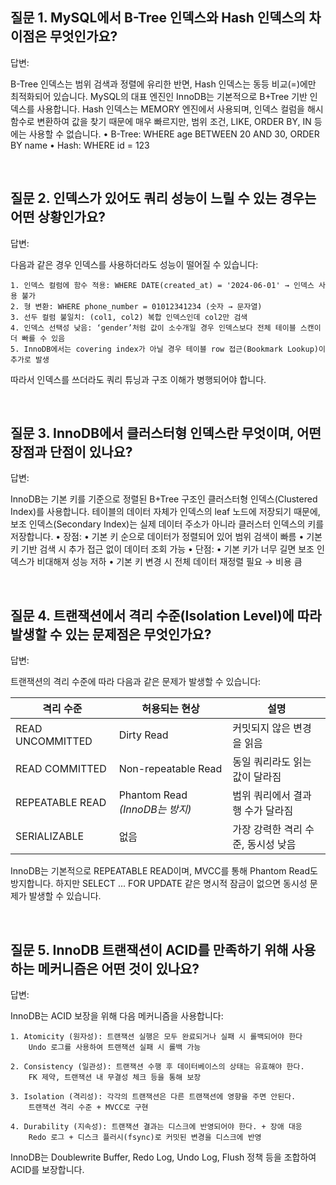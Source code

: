 ## 질문 1. MySQL에서 B-Tree 인덱스와 Hash 인덱스의 차이점은 무엇인가요?

답변:

B-Tree 인덱스는 범위 검색과 정렬에 유리한 반면, Hash 인덱스는 동등 비교(=)에만 최적화되어 있습니다.
MySQL의 대표 엔진인 InnoDB는 기본적으로 B+Tree 기반 인덱스를 사용합니다.
Hash 인덱스는 MEMORY 엔진에서 사용되며, 인덱스 컬럼을 해시 함수로 변환하여 값을 찾기 때문에 매우 빠르지만, 범위 조건, LIKE, ORDER BY, IN 등에는 사용할 수 없습니다.
	•	B-Tree: WHERE age BETWEEN 20 AND 30, ORDER BY name
	•	Hash: WHERE id = 123

<br>

## 질문 2. 인덱스가 있어도 쿼리 성능이 느릴 수 있는 경우는 어떤 상황인가요?

답변:

다음과 같은 경우 인덱스를 사용하더라도 성능이 떨어질 수 있습니다:

	1. 인덱스 컬럼에 함수 적용: WHERE DATE(created_at) = '2024-06-01' → 인덱스 사용 불가  
	2. 형 변환: WHERE phone_number = 01012341234 (숫자 → 문자열)  
	3. 선두 컬럼 불일치: (col1, col2) 복합 인덱스인데 col2만 검색  
	4. 인덱스 선택성 낮음: ‘gender’처럼 값이 소수개일 경우 인덱스보다 전체 테이블 스캔이 더 빠를 수 있음  
	5. InnoDB에서는 covering index가 아닐 경우 테이블 row 접근(Bookmark Lookup)이 추가로 발생  

따라서 인덱스를 쓰더라도 쿼리 튜닝과 구조 이해가 병행되어야 합니다.

<br>

## 질문 3. InnoDB에서 클러스터형 인덱스란 무엇이며, 어떤 장점과 단점이 있나요?

답변:

InnoDB는 기본 키를 기준으로 정렬된 B+Tree 구조인 클러스터형 인덱스(Clustered Index)를 사용합니다.
테이블의 데이터 자체가 인덱스의 leaf 노드에 저장되기 때문에, 보조 인덱스(Secondary Index)는 실제 데이터 주소가 아니라 클러스터 인덱스의 키를 저장합니다.
	•	장점:
	•	기본 키 순으로 데이터가 정렬되어 있어 범위 검색이 빠름
	•	기본 키 기반 검색 시 추가 접근 없이 데이터 조회 가능
	•	단점:
	•	기본 키가 너무 길면 보조 인덱스가 비대해져 성능 저하
	•	기본 키 변경 시 전체 데이터 재정렬 필요 → 비용 큼

<br>

## 질문 4. 트랜잭션에서 격리 수준(Isolation Level)에 따라 발생할 수 있는 문제점은 무엇인가요?

답변:

트랜잭션의 격리 수준에 따라 다음과 같은 문제가 발생할 수 있습니다:

| 격리 수준          | 허용되는 현상             | 설명                                      |
|-------------------|---------------------------|-------------------------------------------|
| READ UNCOMMITTED  | Dirty Read                | 커밋되지 않은 변경을 읽음                |
| READ COMMITTED    | Non-repeatable Read       | 동일 쿼리라도 읽는 값이 달라짐           |
| REPEATABLE READ   | Phantom Read *(InnoDB는 방지)* | 범위 쿼리에서 결과 행 수가 달라짐     |
| SERIALIZABLE      | 없음                      | 가장 강력한 격리 수준, 동시성 낮음       |

InnoDB는 기본적으로 REPEATABLE READ이며, MVCC를 통해 Phantom Read도 방지합니다.
하지만 SELECT ... FOR UPDATE 같은 명시적 잠금이 없으면 동시성 문제가 발생할 수 있습니다.

<br>

## 질문 5. InnoDB 트랜잭션이 ACID를 만족하기 위해 사용하는 메커니즘은 어떤 것이 있나요?

답변:

InnoDB는 ACID 보장을 위해 다음 메커니즘을 사용합니다:  

	1. Atomicity (원자성): 트랜잭션 실행은 모두 완료되거나 실패 시 롤백되어야 한다 
	    Undo 로그를 사용하여 트랜잭션 실패 시 롤백 가능  

	2. Consistency (일관성): 트랜잭션 수행 후 데이터베이스의 상태는 유효해야 한다.
	    FK 제약, 트랜잭션 내 무결성 체크 등을 통해 보장  

	3. Isolation (격리성): 각각의 트랜잭션은 다른 트랜잭션에 영향을 주면 안된다.
	    트랜잭션 격리 수준 + MVCC로 구현

	4. Durability (지속성): 트랜잭션 결과는 디스크에 반영되어야 한다. + 장애 대응
	    Redo 로그 + 디스크 플러시(fsync)로 커밋된 변경을 디스크에 반영

InnoDB는 Doublewrite Buffer, Redo Log, Undo Log, Flush 정책 등을 조합하여 ACID를 보장합니다.

